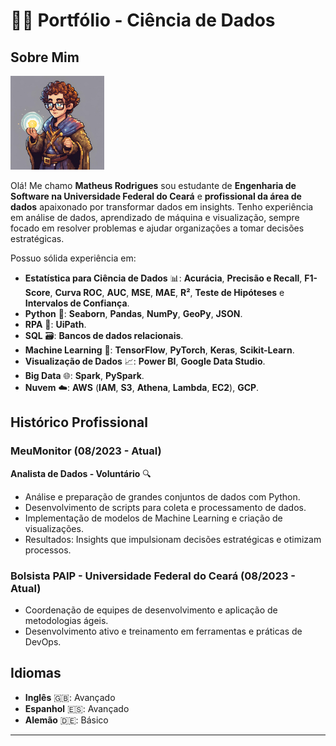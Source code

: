 # 🧑‍💻 Portfólio - Ciência de Dados

## Sobre Mim

<p align="left">
  <img src="https://github.com/matheuszpher/data-science-portfolio/blob/main/me.png" alt="Me" width="150"/>
<p/>
  
Olá! Me chamo **Matheus Rodrigues** sou estudante de **Engenharia de Software na Universidade Federal do Ceará** e **profissional da área de dados** apaixonado por transformar dados em insights. Tenho experiência em análise de dados, aprendizado de máquina e visualização, sempre focado em resolver problemas e ajudar organizações a tomar decisões estratégicas.

Possuo sólida experiência em:

- **Estatística para Ciência de Dados** 📊: **Acurácia**, **Precisão e Recall**, **F1-Score**, **Curva ROC**, **AUC**, **MSE**, **MAE**, **R²**, **Teste de Hipóteses** e **Intervalos de Confiança**.
- **Python** 🐍: **Seaborn**, **Pandas**, **NumPy**, **GeoPy**, **JSON**.
- **RPA** 🤖: **UiPath**.
- **SQL** 🗃️: **Bancos de dados relacionais**.
- **Machine Learning** 🤖: **TensorFlow**, **PyTorch**, **Keras**, **Scikit-Learn**.
- **Visualização de Dados** 📈: **Power BI**, **Google Data Studio**.
- **Big Data** 🌐: **Spark**, **PySpark**.
- **Nuvem** ☁️: **AWS** (**IAM**, **S3**, **Athena**, **Lambda**, **EC2**), **GCP**.

## Histórico Profissional

### MeuMonitor (08/2023 - Atual) 
**Analista de Dados - Voluntário** 🔍

- Análise e preparação de grandes conjuntos de dados com Python.
- Desenvolvimento de scripts para coleta e processamento de dados.
- Implementação de modelos de Machine Learning e criação de visualizações.
- Resultados: Insights que impulsionam decisões estratégicas e otimizam processos.

### Bolsista PAIP - Universidade Federal do Ceará (08/2023 - Atual) 

- Coordenação de equipes de desenvolvimento e aplicação de metodologias ágeis.
- Desenvolvimento ativo e treinamento em ferramentas e práticas de DevOps.

## Idiomas

- **Inglês** 🇬🇧: Avançado
- **Espanhol** 🇪🇸: Avançado
- **Alemão** 🇩🇪: Básico

---
